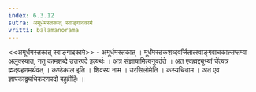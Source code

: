 ```yaml
---
index: 6.3.12
sutra: अमूर्धमस्तकात्‌ स्वाङ्गादकामे
vritti: balamanorama
---
```


<<अमूर्धमस्तकात् स्वाङ्गादकामे>> - अमूर्धमस्तकात् । मूर्धंमस्तकशब्दवर्जितात्स्वाङ्गवाचकात्सप्तम्या अलुक्स्यात्, नतु कामशब्दे उत्तरपदे इत्यर्थः । अत्र संज्ञायामित्यनुवर्तते । अत एवह्मद्द्युभ्यां चे॑त्यत्र ह्मद्ग्रहणमर्थवत् । कण्ठेकाल इति । शिवस्य नाम । उरसिलोमेति । कस्यचिन्नाम । अत एव ज्ञापकाद्व्यधिकरणपदो बहुव्रीहिः । 